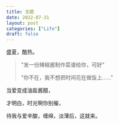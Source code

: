 ```yaml
---
title: 无题
date: 2022-07-31
layout: post
categories: ["Life"]
draft: false
---
```


盛夏，酷热。

> "发一份辣椒酱制作菜谱给你，可好"
>
> "你不在，我不想把时间花在做饭上......"

当爱变成油盐酱醋，

才明白，时光啊你别催，

待我与爱辛酸，缠绵，淡薄后，这就来。
